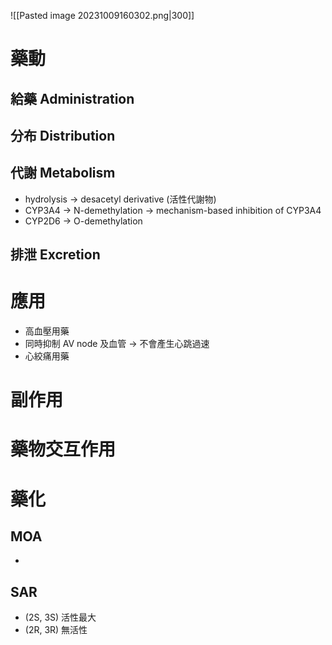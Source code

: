 ![[Pasted image 20231009160302.png|300]]
# 藥動
## 給藥 Administration
## 分布 Distribution
## 代謝 Metabolism
- hydrolysis $\rightarrow$ desacetyl derivative (活性代謝物)
- CYP3A4 $\rightarrow$ N-demethylation $\rightarrow$ mechanism-based inhibition of CYP3A4 
- CYP2D6 $\rightarrow$ O-demethylation
## 排泄 Excretion
# 應用
- 高血壓用藥
- 同時抑制 AV node 及血管 $\rightarrow$ 不會產生心跳過速
- 心絞痛用藥
# 副作用
# 藥物交互作用
# 藥化
## MOA
- 
## SAR
- (2S, 3S) 活性最大
- (2R, 3R) 無活性

